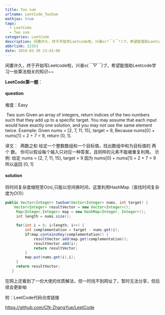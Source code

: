 ```yaml
---
title: Two sum
urlname: LeetCode_TwoSum
mathjax: true
tags:
  - LeetCode
  - Two sum
categories: LeetCode
description: 闲置许久，终于开始写Leetcode啦，兴奋o(*￣▽￣*)ブ，希望能借助Leetcode学习一些算法相关的知识~~
abbrlink: 22353
date: 2019-03-30 23:43:00
---
```


闲置许久，终于开始写Leetcode啦，兴奋o(*￣▽￣*)ブ，希望能借助Leetcode学习一些算法相关的知识~~



**LeetCode第一题**：

#### question

难度：Easy

​						        Two sum
Given an array of integers, return indices of the two numbers such that they add up to a specific target.
You may assume that each input would have exactly one solution, and you may not use the same element twice.
Example:
Given nums = [2, 7, 11, 15], target = 9,
Because nums[0] + nums[1] = 2 + 7 = 9,
return [0, 1].

译文：
​                                                            两数之和
给定一个整数数组和一个目标值，找出数组中和为目标值的 两个 数。
你可以假设每个输入只对应一种答案，且同样的元素不能被重复利用。
示例:
给定 nums = [2, 7, 11, 15], target = 9
因为 nums[0] + nums[1] = 2 + 7 = 9
所以返回 [0, 1]



#### solution

将时间复杂度缩短至O(n),只能以空间换时间，这里利用HashMap（查找时间复杂度为O(1)）

```java
public Vector<Integer> twoSum(Vector<Integer> nums, int target) {
    Vector<Integer> resultVector = new Vector<Integer>();
	 Map<Integer,Integer> map = new HashMap<Integer, Integer>();
	 int length = nums.size();
	 
	 for(int i = 0; i<length; i++) {
		 int complementation = target - nums.get(i);
		 if(map.containsKey(complementation)) {
			 resultVector.add(map.get(complementation));
			 resultVector.add(i);
			 return resultVector;
		 }
		 map.put(nums.get(i),i);
	 }
	 return resultVector;
   }
```

在网上还看到了一份大佬的优质解法，但一时找不到网址了，暂时无法分享，但后续会更新呦

附：LeetCode代码仓库链接

<a  href="https://github.com/CN-ZhangYue/LeetCode">https://github.com/CN-ZhangYue/LeetCode</a>





